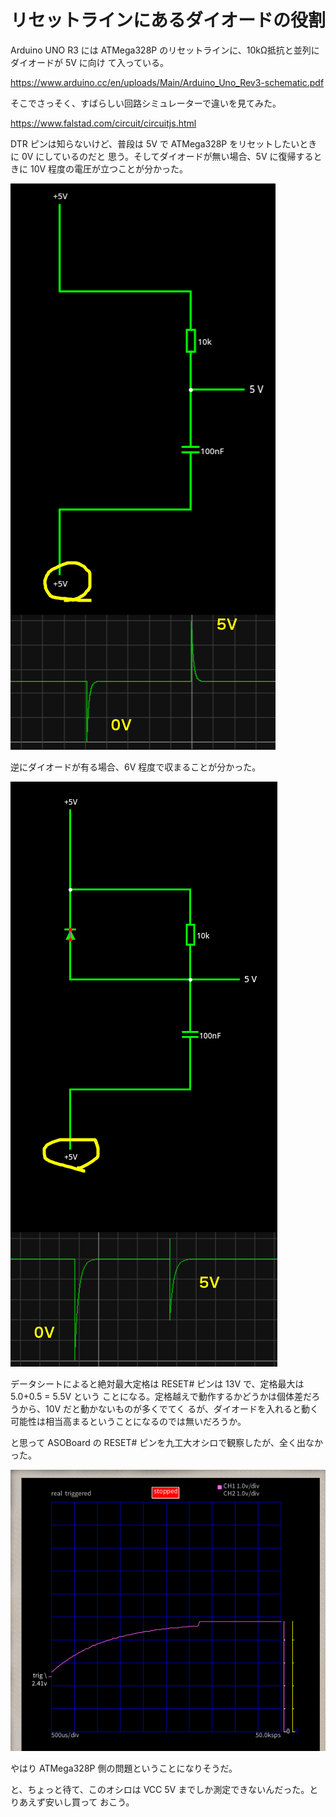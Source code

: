 # リセットラインにあるダイオードの役割

Arduino UNO R3 には ATMega328P のリセットラインに、10kΩ抵抗と並列にダイオードが 5V に向け
て入っている。

https://www.arduino.cc/en/uploads/Main/Arduino_Uno_Rev3-schematic.pdf

そこでさっそく、すばらしい回路シミュレーターで違いを見てみた。

https://www.falstad.com/circuit/circuitjs.html

DTR ピンは知らないけど、普段は 5V で ATMega328P をリセットしたいときに 0V にしているのだと
思う。そしてダイオードが無い場合、5V に復帰するときに 10V 程度の電圧が立つことが分かった。

![ダイオードが無い場合](./figure/DiodeOnResetLine/ダイオードなし.png)

逆にダイオードが有る場合、6V 程度で収まることが分かった。

![ダイオードが有る場合](./figure/DiodeOnResetLine/ダイオードあり.png)

データシートによると絶対最大定格は RESET# ピンは 13V で、定格最大は 5.0+0.5 = 5.5V という
ことになる。定格越えで動作するかどうかは個体差だろうから、10V だと動かないものが多くでてく
るが、ダイオードを入れると動く可能性は相当高まるということになるのでは無いだろうか。

と思って ASOBoard の RESET# ピンを九工大オシロで観察したが、全く出なかった。

![スパイク電圧は出ない](./figure/DiodeOnResetLine/オシロ観察.png)

やはり ATMega328P 側の問題ということになりそうだ。

と、ちょっと待て、このオシロは VCC 5V までしか測定できないんだった。とりあえず安いし買って
おこう。
